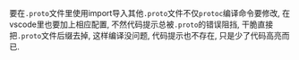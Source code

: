 要在`.proto`文件里使用import导入其他`.proto`文件不仅`protoc`编译命令要修改, 在vscode里也要加上相应配置, 不然代码提示总被`.proto`的错误阻挡, 干脆直接把`.proto`文件后缀去掉, 这样编译没问题, 代码提示也不存在, 只是少了代码高亮而已.
